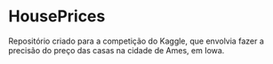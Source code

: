 # HousePrices
Repositório criado para a competição do Kaggle, que envolvia fazer a precisão do preço das casas na cidade de Ames, em Iowa.

